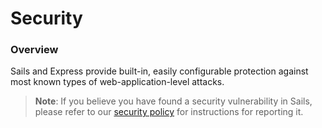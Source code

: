 # Security

### Overview

Sails and Express provide built-in, easily configurable protection against most known types of web-application-level attacks.

> **Note**: If you believe you have found a security vulnerability in Sails, please refer to our [security policy](https://github.com/balderdashy/sails-docs/blob/master/security/SAILS-SECURITY-POLICY.md) for instructions for reporting it.

<docmeta name="displayName" value="Security">

